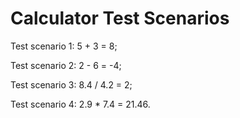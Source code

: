 # Calculator Test Scenarios

Test scenario 1:
5 + 3 = 8;

Test scenario 2:
2 - 6 = -4;

Test scenario 3:
8.4 / 4.2 = 2;

Test scenario 4:
2.9 * 7.4 = 21.46.